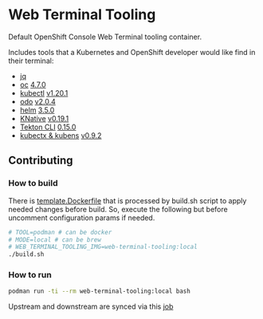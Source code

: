 # Web Terminal Tooling

Default OpenShift Console Web Terminal tooling container.

Includes tools that a Kubernetes and OpenShift developer would like find in their terminal:
- [jq](https://github.com/stedolan/jq)
- [oc](https://github.com/openshift/origin) [4.7.0](https://mirror.openshift.com/pub/openshift-v4/x86_64/clients/ocp/4.7.0)
- [kubectl](https://github.com/kubernetes/kubectl) [v1.20.1](https://mirror.openshift.com/pub/openshift-v4/x86_64/clients/ocp/4.7.0)
- [odo](https://github.com/openshift/odo) [v2.0.4](https://mirror.openshift.com/pub/openshift-v4/x86_64/clients/odo/v2.0.4)
- [helm](https://helm.sh/) [3.5.0](https://mirror.openshift.com/pub/openshift-v4/x86_64/clients/helm/3.5.0)
- [KNative](https://github.com/knative/client) [v0.19.1](https://mirror.openshift.com/pub/openshift-v4/x86_64/clients/serverless/0.19.1)
- [Tekton CLI](https://github.com/tektoncd/cli) [0.15.0](https://mirror.openshift.com/pub/openshift-v4/x86_64/clients/pipeline/0.15.0)
- [kubectx & kubens](https://github.com/ahmetb/kubectx) [v0.9.2](https://github.com/ahmetb/kubectx/releases/tag/v0.9.2)

## Contributing

### How to build

There is [template.Dockerfile](https://github.com/redhat-developer/web-terminal-tooling/blob/master/build/template.Dockerfile) that is processed by build.sh script to apply needed changes before build. So, execute the following but before uncomment configuration params if needed.

```bash
# TOOL=podman # can be docker
# MODE=local # can be brew
# WEB_TERMINAL_TOOLING_IMG=web-terminal-tooling:local
./build.sh
```

### How to run

```bash
podman run -ti --rm web-terminal-tooling:local bash
```

Upstream and downstream are synced via this [job](https://codeready-workspaces-jenkins.rhev-ci-vms.eng.rdu2.redhat.com/job/web-terminal-sync-web-terminal-tooling/)
